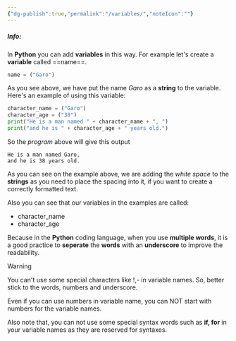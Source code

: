 ```yaml
---
{"dg-publish":true,"permalink":"/variables/","noteIcon":""}
---
```


##### Info:
In **Python** you can add **variables** in this way. For example let's create a **variable** called ==name==.

```Python
name = ("Garo")
```

As you see above, we have put the name *Garo* as a **string** to the variable. Here's an example of using this variable:

```Python
character_name = ("Garo")
character_age = ("38")
print("He is a man named " + character_name + ", ")
print("and he is " + character_age + " years old.")
```

So the *program* above will give this output

```
He is a man named Garo,
and he is 38 years old.
```

As you can see on the example above, we are adding the *white space* to the **strings** as you need to place the spacing into it, if you want to create a correctly formatted text.

Also you can see that our variables in the examples are called:
- character_name
- character_age

Because in the **Python** coding language, when you use **multiple words**, it is a good practice to **seperate** the **words** with an **underscore** to improve the readability.

>[!Warning]
>You can't use some special characters like !,- in variable names. So, better stick to the words, numbers and underscore.
>
>Even if you can use numbers in variable name, you can NOT start with numbers for the variable names.
>
>Also note that, you can not use some special syntax words such as **if, for** in your variable names as they are reserved for syntaxes.



